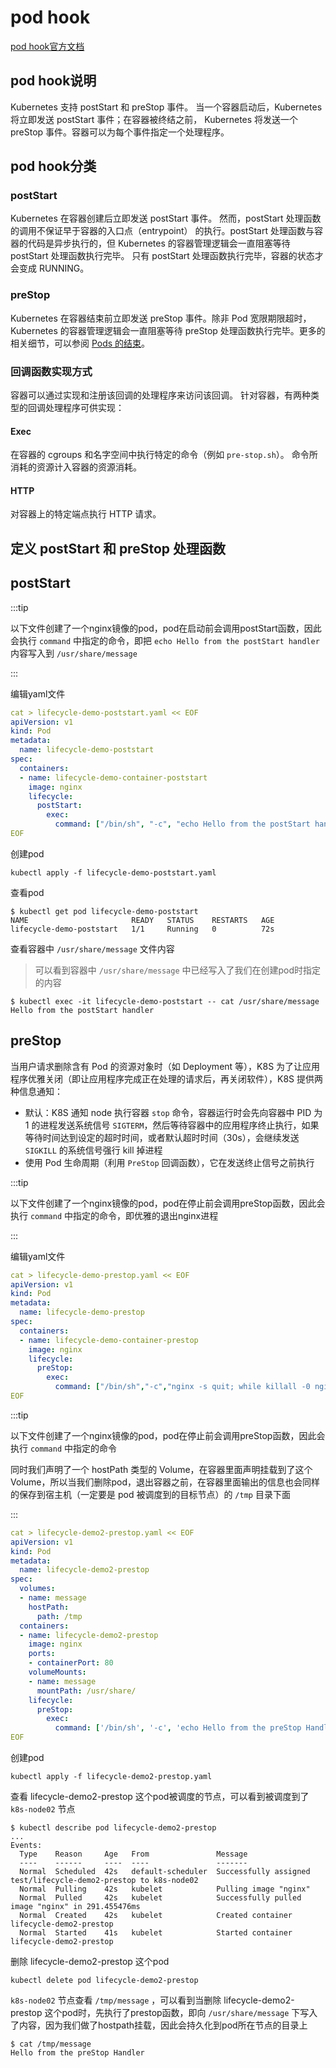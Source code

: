 # pod hook

[pod hook官方文档](https://kubernetes.io/zh-cn/docs/tasks/configure-pod-container/attach-handler-lifecycle-event/)



## pod hook说明

Kubernetes 支持 postStart 和 preStop 事件。 当一个容器启动后，Kubernetes 将立即发送 postStart 事件；在容器被终结之前， Kubernetes 将发送一个 preStop 事件。容器可以为每个事件指定一个处理程序。



## pod hook分类

### postStart

Kubernetes 在容器创建后立即发送 postStart 事件。 然而，postStart 处理函数的调用不保证早于容器的入口点（entrypoint） 的执行。postStart 处理函数与容器的代码是异步执行的，但 Kubernetes 的容器管理逻辑会一直阻塞等待 postStart 处理函数执行完毕。 只有 postStart 处理函数执行完毕，容器的状态才会变成 RUNNING。

### preStop

Kubernetes 在容器结束前立即发送 preStop 事件。除非 Pod 宽限期限超时，Kubernetes 的容器管理逻辑会一直阻塞等待 preStop 处理函数执行完毕。更多的相关细节，可以参阅 [Pods 的结束](https://kubernetes.io/zh-cn/docs/concepts/workloads/pods/pod-lifecycle/#pod-termination)。



### 回调函数实现方式

容器可以通过实现和注册该回调的处理程序来访问该回调。 针对容器，有两种类型的回调处理程序可供实现：

#### Exec 

在容器的 cgroups 和名字空间中执行特定的命令（例如 `pre-stop.sh`）。 命令所消耗的资源计入容器的资源消耗。

#### HTTP

对容器上的特定端点执行 HTTP 请求。





## 定义 postStart 和 preStop 处理函数

## postStart

:::tip

以下文件创建了一个nginx镜像的pod，pod在启动前会调用postStart函数，因此会执行 `command` 中指定的命令，即把 `echo Hello from the postStart handler` 内容写入到 `/usr/share/message`

:::

编辑yaml文件

```yaml
cat > lifecycle-demo-poststart.yaml << EOF
apiVersion: v1
kind: Pod
metadata:
  name: lifecycle-demo-poststart
spec:
  containers:
  - name: lifecycle-demo-container-poststart
    image: nginx
    lifecycle:
      postStart:
        exec:
          command: ["/bin/sh", "-c", "echo Hello from the postStart handler > /usr/share/message"]
EOF
```



创建pod

```shell
kubectl apply -f lifecycle-demo-poststart.yaml 
```



查看pod

```shell
$ kubectl get pod lifecycle-demo-poststart 
NAME                       READY   STATUS    RESTARTS   AGE
lifecycle-demo-poststart   1/1     Running   0          72s
```



查看容器中 `/usr/share/message` 文件内容

> 可以看到容器中 `/usr/share/message`  中已经写入了我们在创建pod时指定的内容

```shell
$ kubectl exec -it lifecycle-demo-poststart -- cat /usr/share/message
Hello from the postStart handler
```



## preStop

当用户请求删除含有 Pod 的资源对象时（如 Deployment 等），K8S 为了让应用程序优雅关闭（即让应用程序完成正在处理的请求后，再关闭软件），K8S 提供两种信息通知：

- 默认：K8S 通知 node 执行容器 `stop` 命令，容器运行时会先向容器中 PID 为 1 的进程发送系统信号 `SIGTERM`，然后等待容器中的应用程序终止执行，如果等待时间达到设定的超时时间，或者默认超时时间（30s），会继续发送 `SIGKILL` 的系统信号强行 kill 掉进程
- 使用 Pod 生命周期（利用 `PreStop` 回调函数），它在发送终止信号之前执行





:::tip

以下文件创建了一个nginx镜像的pod，pod在停止前会调用preStop函数，因此会执行 `command` 中指定的命令，即优雅的退出nginx进程

:::

编辑yaml文件

```yaml
cat > lifecycle-demo-prestop.yaml << EOF
apiVersion: v1
kind: Pod
metadata:
  name: lifecycle-demo-prestop
spec:
  containers:
  - name: lifecycle-demo-container-prestop
    image: nginx
    lifecycle:
      preStop:
        exec:
          command: ["/bin/sh","-c","nginx -s quit; while killall -0 nginx; do sleep 1; done"]
EOF
```



:::tip

以下文件创建了一个nginx镜像的pod，pod在停止前会调用preStop函数，因此会执行 `command` 中指定的命令

同时我们声明了一个 hostPath 类型的 Volume，在容器里面声明挂载到了这个 Volume，所以当我们删除pod，退出容器之前，在容器里面输出的信息也会同样的保存到宿主机（一定要是 pod 被调度到的目标节点）的 `/tmp` 目录下面

:::



```yaml
cat > lifecycle-demo2-prestop.yaml << EOF
apiVersion: v1
kind: Pod
metadata:
  name: lifecycle-demo2-prestop
spec:
  volumes:
  - name: message
    hostPath:
      path: /tmp
  containers:
  - name: lifecycle-demo2-prestop
    image: nginx
    ports:
    - containerPort: 80
    volumeMounts:
    - name: message
      mountPath: /usr/share/
    lifecycle:
      preStop:
        exec:
          command: ['/bin/sh', '-c', 'echo Hello from the preStop Handler > /usr/share/message']
EOF
```



创建pod

```shell
kubectl apply -f lifecycle-demo2-prestop.yaml
```



查看 lifecycle-demo2-prestop 这个pod被调度的节点，可以看到被调度到了 `k8s-node02` 节点

```shell
$ kubectl describe pod lifecycle-demo2-prestop 
...
Events:
  Type    Reason     Age   From               Message
  ----    ------     ----  ----               -------
  Normal  Scheduled  42s   default-scheduler  Successfully assigned test/lifecycle-demo2-prestop to k8s-node02
  Normal  Pulling    42s   kubelet            Pulling image "nginx"
  Normal  Pulled     42s   kubelet            Successfully pulled image "nginx" in 291.455476ms
  Normal  Created    42s   kubelet            Created container lifecycle-demo2-prestop
  Normal  Started    41s   kubelet            Started container lifecycle-demo2-prestop
```



删除 lifecycle-demo2-prestop 这个pod

```shell
kubectl delete pod lifecycle-demo2-prestop
```



`k8s-node02` 节点查看 `/tmp/message` ，可以看到当删除 lifecycle-demo2-prestop 这个pod时，先执行了prestop函数，即向 `/usr/share/message` 下写入了内容，因为我们做了hostpath挂载，因此会持久化到pod所在节点的目录上

```shell
$ cat /tmp/message 
Hello from the preStop Handler
```







